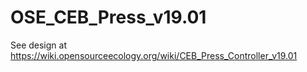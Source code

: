 # OSE_CEB_Press_v19.01

See design at https://wiki.opensourceecology.org/wiki/CEB_Press_Controller_v19.01
